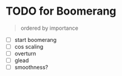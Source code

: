 # TODO for Boomerang

> ordered by importance

* [ ] start boomerang
* [ ] cos scaling
* [ ] overturn
* [ ] glead
* [ ] smoothness?
